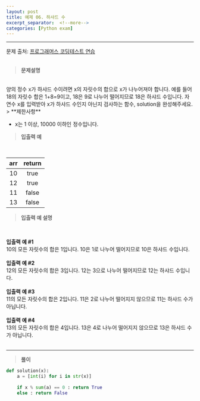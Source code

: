```yaml
---
layout: post
title: 예제 06. 하샤드 수
excerpt_separator:  <!--more-->
categories: [Python exam]
---
```

___

문제 출처: [프로그래머스 코딩테스트 연습](https://programmers.co.kr/learn/courses/30/lessons/12947)
<br><br>
> **문제설명**
<br>
양의 정수 x가 하샤드 수이려면 x의 자릿수의 합으로 x가 나누어져야 합니다. 예를 들어 18의 자릿수 합은 1+8=9이고, 18은 9로 나누어 떨어지므로 18은 하샤드 수입니다. 자연수 x를 입력받아 x가 하샤드 수인지 아닌지 검사하는 함수, solution을 완성해주세요.
> **제한사항**
<br>

- x는 1 이상, 10000 이하인 정수입니다.

> **입출력 예**
<br>

| <center>arr</center> |  <center>return</center> |  
| :--------: | :--------: |
| 10 | true |
| 12 | true |
| 11 | false |
| 13 | false |

> **입출력 예 설명**
<br>

__입출력 예 #1__<br>
10의 모든 자릿수의 합은 1입니다. 10은 1로 나누어 떨어지므로 10은 하샤드 수입니다.
<br><br>
__입출력 예 #2__<br>
12의 모든 자릿수의 합은 3입니다. 12는 3으로 나누어 떨어지므로 12는 하샤드 수입니다.
<br><br>
__입출력 예 #3__<br>
11의 모든 자릿수의 합은 2입니다. 11은 2로 나누어 떨어지지 않으므로 11는 하샤드 수가 아닙니다.
<br><br>
__입출력 예 #4__<br>
13의 모든 자릿수의 합은 4입니다. 13은 4로 나누어 떨어지지 않으므로 13은 하샤드 수가 아닙니다.
<br><br>

___


> **풀이**

```python
def solution(x):
    a = [int(i) for i in str(x)]
    
    if x % sum(a) == 0 : return True
    else : return False
```
